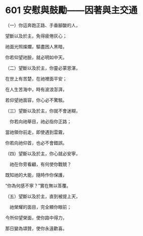# 601 安慰與鼓勵——因著與主交通

（一）你這奔跑正路、手垂腳酸的人，

望斷以及於主，免得疲倦灰心；

祂面光照燦爛，驅盡困人黑暗，

你若仰望祂臉，就必明如中天。

（二）望斷以及於主，你靈必蒙恩湛，

在世上有苦楚，在祂裡面平安；

在人生苦海中，時有波浪澎湃，

若仰望祂面容，你心必不驚駭。

（三）望斷以及於主，你就不會迷糊，

　你若向祂舉目，祂必指你正路；

當祂領你前走，即使遇到雲霧，

你若向祂仰首，也必不會錯誤。

（四）望斷以及於主，你心就必安寧，

　祂在你旁看顧，有何使你戰兢？

既知祂的大能，隨時作你保護，

“你為何感不寧？”實在無以答覆。

（五）望斷以及於主，直到被提上天，

　祂榮耀的面目，完全顯你眼前；

今所仰望榮面，使你路中得力，

那日變為頌贊，使你永遠歡喜。

